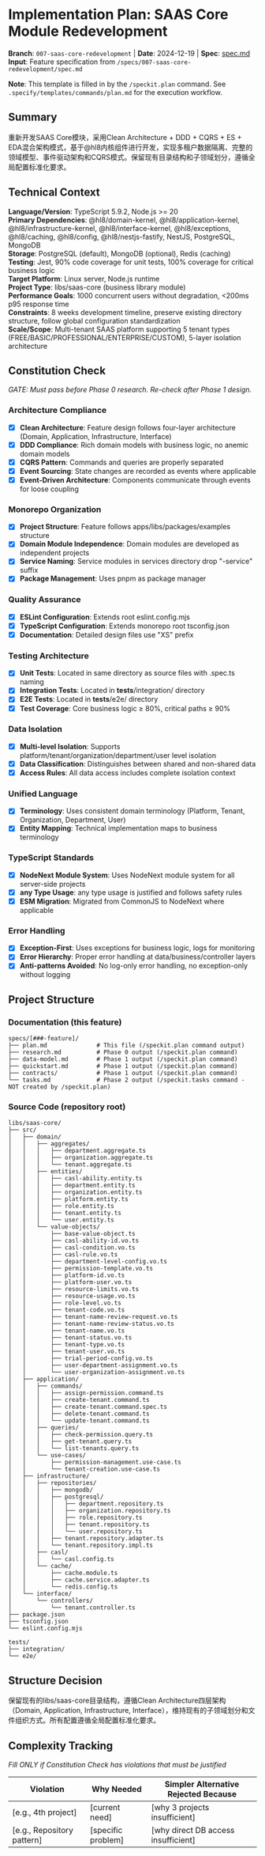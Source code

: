 # Implementation Plan: SAAS Core Module Redevelopment

**Branch**: `007-saas-core-redevelopment` | **Date**: 2024-12-19 | **Spec**: [spec.md](./spec.md)
**Input**: Feature specification from `/specs/007-saas-core-redevelopment/spec.md`

**Note**: This template is filled in by the `/speckit.plan` command. See `.specify/templates/commands/plan.md` for the execution workflow.

## Summary

重新开发SAAS Core模块，采用Clean Architecture + DDD + CQRS + ES + EDA混合架构模式，基于@hl8内核组件进行开发，实现多租户数据隔离、完整的领域模型、事件驱动架构和CQRS模式。保留现有目录结构和子领域划分，遵循全局配置标准化要求。

## Technical Context

**Language/Version**: TypeScript 5.9.2, Node.js >= 20  
**Primary Dependencies**: @hl8/domain-kernel, @hl8/application-kernel, @hl8/infrastructure-kernel, @hl8/interface-kernel, @hl8/exceptions, @hl8/caching, @hl8/config, @hl8/nestjs-fastify, NestJS, PostgreSQL, MongoDB  
**Storage**: PostgreSQL (default), MongoDB (optional), Redis (caching)  
**Testing**: Jest, 90% code coverage for unit tests, 100% coverage for critical business logic  
**Target Platform**: Linux server, Node.js runtime  
**Project Type**: libs/saas-core (business library module)  
**Performance Goals**: 1000 concurrent users without degradation, <200ms p95 response time  
**Constraints**: 8 weeks development timeline, preserve existing directory structure, follow global configuration standardization  
**Scale/Scope**: Multi-tenant SAAS platform supporting 5 tenant types (FREE/BASIC/PROFESSIONAL/ENTERPRISE/CUSTOM), 5-layer isolation architecture

## Constitution Check

_GATE: Must pass before Phase 0 research. Re-check after Phase 1 design._

### Architecture Compliance

- [x] **Clean Architecture**: Feature design follows four-layer architecture (Domain, Application, Infrastructure, Interface)
- [x] **DDD Compliance**: Rich domain models with business logic, no anemic domain models
- [x] **CQRS Pattern**: Commands and queries are properly separated
- [x] **Event Sourcing**: State changes are recorded as events where applicable
- [x] **Event-Driven Architecture**: Components communicate through events for loose coupling

### Monorepo Organization

- [x] **Project Structure**: Feature follows apps/libs/packages/examples structure
- [x] **Domain Module Independence**: Domain modules are developed as independent projects
- [x] **Service Naming**: Service modules in services directory drop "-service" suffix
- [x] **Package Management**: Uses pnpm as package manager

### Quality Assurance

- [x] **ESLint Configuration**: Extends root eslint.config.mjs
- [x] **TypeScript Configuration**: Extends monorepo root tsconfig.json
- [x] **Documentation**: Detailed design files use "XS" prefix

### Testing Architecture

- [x] **Unit Tests**: Located in same directory as source files with .spec.ts naming
- [x] **Integration Tests**: Located in **tests**/integration/ directory
- [x] **E2E Tests**: Located in **tests**/e2e/ directory
- [x] **Test Coverage**: Core business logic ≥ 80%, critical paths ≥ 90%

### Data Isolation

- [x] **Multi-level Isolation**: Supports platform/tenant/organization/department/user level isolation
- [x] **Data Classification**: Distinguishes between shared and non-shared data
- [x] **Access Rules**: All data access includes complete isolation context

### Unified Language

- [x] **Terminology**: Uses consistent domain terminology (Platform, Tenant, Organization, Department, User)
- [x] **Entity Mapping**: Technical implementation maps to business terminology

### TypeScript Standards

- [x] **NodeNext Module System**: Uses NodeNext module system for all server-side projects
- [x] **any Type Usage**: any type usage is justified and follows safety rules
- [x] **ESM Migration**: Migrated from CommonJS to NodeNext where applicable

### Error Handling

- [x] **Exception-First**: Uses exceptions for business logic, logs for monitoring
- [x] **Error Hierarchy**: Proper error handling at data/business/controller layers
- [x] **Anti-patterns Avoided**: No log-only error handling, no exception-only without logging

## Project Structure

### Documentation (this feature)

```text
specs/[###-feature]/
├── plan.md              # This file (/speckit.plan command output)
├── research.md          # Phase 0 output (/speckit.plan command)
├── data-model.md        # Phase 1 output (/speckit.plan command)
├── quickstart.md        # Phase 1 output (/speckit.plan command)
├── contracts/           # Phase 1 output (/speckit.plan command)
└── tasks.md             # Phase 2 output (/speckit.tasks command - NOT created by /speckit.plan)
```

### Source Code (repository root)

```text
libs/saas-core/
├── src/
│   ├── domain/
│   │   ├── aggregates/
│   │   │   ├── department.aggregate.ts
│   │   │   ├── organization.aggregate.ts
│   │   │   └── tenant.aggregate.ts
│   │   ├── entities/
│   │   │   ├── casl-ability.entity.ts
│   │   │   ├── department.entity.ts
│   │   │   ├── organization.entity.ts
│   │   │   ├── platform.entity.ts
│   │   │   ├── role.entity.ts
│   │   │   ├── tenant.entity.ts
│   │   │   └── user.entity.ts
│   │   └── value-objects/
│   │       ├── base-value-object.ts
│   │       ├── casl-ability-id.vo.ts
│   │       ├── casl-condition.vo.ts
│   │       ├── casl-rule.vo.ts
│   │       ├── department-level-config.vo.ts
│   │       ├── permission-template.vo.ts
│   │       ├── platform-id.vo.ts
│   │       ├── platform-user.vo.ts
│   │       ├── resource-limits.vo.ts
│   │       ├── resource-usage.vo.ts
│   │       ├── role-level.vo.ts
│   │       ├── tenant-code.vo.ts
│   │       ├── tenant-name-review-request.vo.ts
│   │       ├── tenant-name-review-status.vo.ts
│   │       ├── tenant-name.vo.ts
│   │       ├── tenant-status.vo.ts
│   │       ├── tenant-type.vo.ts
│   │       ├── tenant-user.vo.ts
│   │       ├── trial-period-config.vo.ts
│   │       ├── user-department-assignment.vo.ts
│   │       └── user-organization-assignment.vo.ts
│   ├── application/
│   │   ├── commands/
│   │   │   ├── assign-permission.command.ts
│   │   │   ├── create-tenant.command.ts
│   │   │   ├── create-tenant.command.spec.ts
│   │   │   ├── delete-tenant.command.ts
│   │   │   └── update-tenant.command.ts
│   │   ├── queries/
│   │   │   ├── check-permission.query.ts
│   │   │   ├── get-tenant.query.ts
│   │   │   └── list-tenants.query.ts
│   │   └── use-cases/
│   │       ├── permission-management.use-case.ts
│   │       └── tenant-creation.use-case.ts
│   ├── infrastructure/
│   │   ├── repositories/
│   │   │   ├── mongodb/
│   │   │   ├── postgresql/
│   │   │   │   ├── department.repository.ts
│   │   │   │   ├── organization.repository.ts
│   │   │   │   ├── role.repository.ts
│   │   │   │   ├── tenant.repository.ts
│   │   │   │   └── user.repository.ts
│   │   │   ├── tenant.repository.adapter.ts
│   │   │   └── tenant.repository.impl.ts
│   │   ├── casl/
│   │   │   └── casl.config.ts
│   │   └── cache/
│   │       ├── cache.module.ts
│   │       ├── cache.service.adapter.ts
│   │       └── redis.config.ts
│   └── interface/
│       └── controllers/
│           └── tenant.controller.ts
├── package.json
├── tsconfig.json
└── eslint.config.mjs

tests/
├── integration/
└── e2e/
```

## Structure Decision

保留现有的libs/saas-core目录结构，遵循Clean Architecture四层架构（Domain, Application, Infrastructure, Interface），维持现有的子领域划分和文件组织方式。所有配置遵循全局配置标准化要求。

## Complexity Tracking

_Fill ONLY if Constitution Check has violations that must be justified_

| Violation                  | Why Needed         | Simpler Alternative Rejected Because |
| -------------------------- | ------------------ | ------------------------------------ |
| [e.g., 4th project]        | [current need]     | [why 3 projects insufficient]        |
| [e.g., Repository pattern] | [specific problem] | [why direct DB access insufficient]  |
